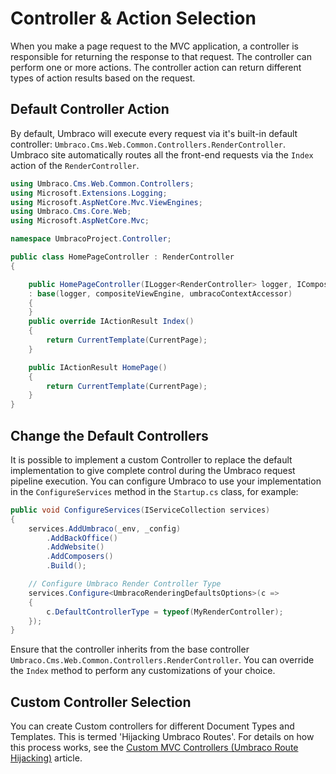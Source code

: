 # Controller & Action Selection

When you make a page request to the MVC application, a controller is responsible for returning the response to that request. The controller can perform one or more actions. The controller action can return different types of action results based on the request.

## Default Controller Action

By default, Umbraco will execute every request via it's built-in default controller: `Umbraco.Cms.Web.Common.Controllers.RenderController`. Umbraco site automatically routes all the front-end requests via the `Index` action of the `RenderController`.

```csharp
using Umbraco.Cms.Web.Common.Controllers;
using Microsoft.Extensions.Logging;
using Microsoft.AspNetCore.Mvc.ViewEngines;
using Umbraco.Cms.Core.Web;
using Microsoft.AspNetCore.Mvc;

namespace UmbracoProject.Controller;

public class HomePageController : RenderController
{

    public HomePageController(ILogger<RenderController> logger, ICompositeViewEngine compositeViewEngine, IUmbracoContextAccessor umbracoContextAccessor)
    : base(logger, compositeViewEngine, umbracoContextAccessor)
    {
    }
    public override IActionResult Index()
    {
        return CurrentTemplate(CurrentPage);
    }

    public IActionResult HomePage()
    {
        return CurrentTemplate(CurrentPage);
    }
}
```

## Change the Default Controllers

It is possible to implement a custom Controller to replace the default implementation to give complete control during the Umbraco request pipeline execution. You can configure Umbraco to use your implementation in the `ConfigureServices` method in the `Startup.cs` class, for example:

```csharp
public void ConfigureServices(IServiceCollection services)
{
    services.AddUmbraco(_env, _config)
        .AddBackOffice()             
        .AddWebsite()
        .AddComposers()
        .Build();

    // Configure Umbraco Render Controller Type
    services.Configure<UmbracoRenderingDefaultsOptions>(c =>
    {
        c.DefaultControllerType = typeof(MyRenderController);
    });
}
```

Ensure that the controller inherits from the base controller `Umbraco.Cms.Web.Common.Controllers.RenderController`. You can override the `Index` method to perform any customizations of your choice.

## Custom Controller Selection

You can create Custom controllers for different Document Types and Templates. This is termed 'Hijacking Umbraco Routes'. For details on how this process works, see the [Custom MVC Controllers (Umbraco Route Hijacking)](../../reference/routing/custom-controllers.md) article.
